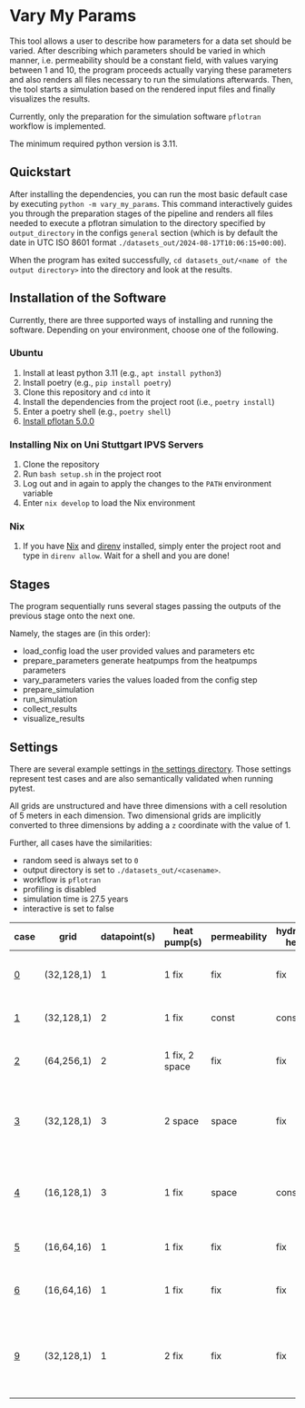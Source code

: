 # Vary My Params

This tool allows a user to describe how parameters for a data set should be varied.
After describing which parameters should be varied in which manner, i.e. permeability should be a constant field, with values varying between 1 and 10, the program proceeds actually varying these parameters and also renders all files necessary to run the simulations afterwards.
Then, the tool starts a simulation based on the rendered input files and finally visualizes the results.

Currently, only the preparation for the simulation software `pflotran` workflow is implemented.

The minimum required python version is 3.11.

## Quickstart

After installing the dependencies, you can run the most basic default case by executing `python -m vary_my_params`.
This command interactively guides you through the preparation stages of the pipeline and renders all files needed to execute a pflotran simulation to the directory specified by `output_directory` in the configs `general` section (which is by default the date in UTC ISO 8601 format `./datasets_out/2024-08-17T10:06:15+00:00`).

When the program has exited successfully, `cd datasets_out/<name of the output directory>` into the directory and look at the results.

## Installation of the Software

Currently, there are three supported ways of installing and running the software.
Depending on your environment, choose one of the following.

### Ubuntu

1. Install at least python 3.11 (e.g., `apt install python3`)
1. Install poetry (e.g., `pip install poetry`)
1. Clone this repository and `cd` into it
1. Install the dependencies from the project root (i.e., `poetry install`)
1. Enter a poetry shell (e.g., `poetry shell`)
1. [Install pflotan 5.0.0](https://www.pflotran.org/documentation/user_guide/how_to/installation/installation.html)

### Installing Nix on Uni Stuttgart IPVS Servers

1. Clone the repository
1. Run `bash setup.sh` in the project root
1. Log out and in again to apply the changes to the `PATH` environment variable
1. Enter `nix develop` to load the Nix environment

### Nix

1. If you have [Nix](https://nixos.org) and [direnv](https://direnv.net/) installed, simply enter the project root and type in `direnv allow`. Wait for a shell and you are done!

## Stages

The program sequentially runs several stages passing the outputs of the previous stage onto the next one.

Namely, the stages are (in this order):
- load_config
    load the user provided values and parameters etc
- prepare_parameters
    generate heatpumps from the heatpumps parameters
- vary_parameters
    varies the values loaded from the config step
- prepare_simulation
- run_simulation
- collect_results
- visualize_results

## Settings

There are several example settings in [the settings directory](./settings).
Those settings represent test cases and are also semantically validated when running pytest.

All grids are unstructured and have three dimensions with a cell resolution of 5 meters in each dimension.
Two dimensional grids are implicitly converted to three dimensions by adding a `z` coordinate with the value of 1.

Further, all cases have the similarities:
- random seed is always set to `0`
- output directory is set to `./datasets_out/<casename>`.
- workflow is `pflotran`
- profiling is disabled
- simulation time is 27.5 years
- interactive is set to false

| case                                           | grid         | datapoint(s) | heat pump(s)   | permeability | hydraulic head | temperature | description                                                                               |
|------------------------------------------------|--------------|--------------|----------------|--------------|----------------|-------------|-------------------------------------------------------------------------------------------|
| [0](./settings/case0_default.yaml)             | (32,128,1) | 1            | 1 fix          | fix          | fix            | fix         | Takes over all default values from the program.                                           |
| [1](./settings/case1_vary-pressure-const.yaml) | (32,128,1) | 2            | 1 fix          | const        | const          | fix         | Demonstrates CONST vary method.                                                           |
| [2](./settings/case2_vary-hp-positions.yaml)   | (64,256,1) | 2            | 1 fix, 2 space | fix          | fix            | fix         | Demonstrates the SPACE vary method for heat pumps.                                        |
| [3](./settings/case3_allin1.yaml)              | (32,128,1) | 3            | 2 space        | space        | fix            | fix         | Demonstrates the SPACE vary method for heat pumps and hydrogeological parameters.         |
| [4](./settings/case4_extend-plumes.yaml)       | (16,128,1) | 3            | 1 fix          | space        | const          | fix         | Longer domain and long heat plumes while having the permeability varied spatially.        |
| [5](./settings/case5_3d.yaml)                  | (16,64,16) | 1            | 1 fix          | fix          | fix            | fix         | case0 in a 3D domain with z > 1                                                           |
| [6](./settings/case6_vertical_aniso.yaml)      | (16,64,16) | 1            | 1 fix          | fix          | fix            | fix         | case5 with a vertical anisotropy ratio of 10.                                             |
| [9](./settings/case9_seasonal-changes.yaml)    | (32,128,1) | 1            | 2 fix          | fix          | fix            | fix         | Demonstrates time based changes in the heat pump injection values (temperature and rate).
